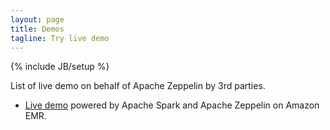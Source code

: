 ```yaml
---
layout: page
title: Demos
tagline: Try live demo
---
```

<!--
Licensed under the Apache License, Version 2.0 (the "License");
you may not use this file except in compliance with the License.
You may obtain a copy of the License at

http://www.apache.org/licenses/LICENSE-2.0

Unless required by applicable law or agreed to in writing, software
distributed under the License is distributed on an "AS IS" BASIS,
WITHOUT WARRANTIES OR CONDITIONS OF ANY KIND, either express or implied.
See the License for the specific language governing permissions and
limitations under the License.
-->

{% include JB/setup %}

List of live demo on behalf of Apache Zeppelin by 3rd parties.

<ul>
  <li>
    <a href="./demo/demo-aws-emr.html">Live demo</a> powered by Apache Spark and Apache Zeppelin on Amazon EMR.
  </li>
</ul>

